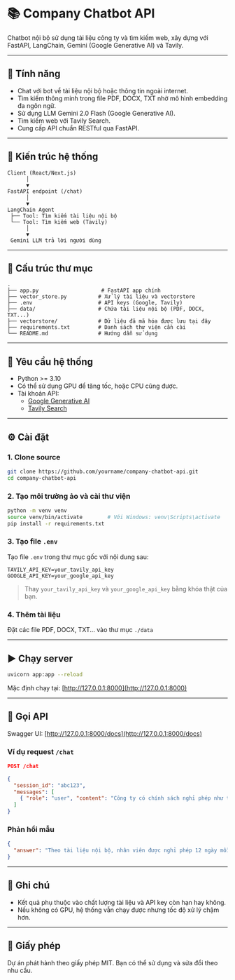 # 📚 Company Chatbot API

Chatbot nội bộ sử dụng tài liệu công ty và tìm kiếm web, xây dựng với FastAPI, LangChain, Gemini (Google Generative AI) và Tavily.

---

## 🚀 Tính năng

- Chat với bot về tài liệu nội bộ hoặc thông tin ngoài internet.
- Tìm kiếm thông minh trong file PDF, DOCX, TXT nhờ mô hình embedding đa ngôn ngữ.
- Sử dụng LLM Gemini 2.0 Flash (Google Generative AI).
- Tìm kiếm web với Tavily Search.
- Cung cấp API chuẩn RESTful qua FastAPI.

---

## 🧩 Kiến trúc hệ thống

```
Client (React/Next.js)
      │
      ▼
FastAPI endpoint (/chat)
      │
      ▼
LangChain Agent
 ├── Tool: Tìm kiếm tài liệu nội bộ
 └── Tool: Tìm kiếm web (Tavily)
      │
      ▼
 Gemini LLM trả lời người dùng
```

---

## 📁 Cấu trúc thư mục

```
.
├── app.py                    # FastAPI app chính
├── vector_store.py          # Xử lý tài liệu và vectorstore
├── .env                     # API keys (Google, Tavily)
├── data/                    # Chứa tài liệu nội bộ (PDF, DOCX, TXT...)
├── vectorstore/             # Dữ liệu đã mã hóa được lưu tại đây
├── requirements.txt         # Danh sách thư viện cần cài
└── README.md                # Hướng dẫn sử dụng
```

---

## 🧪 Yêu cầu hệ thống

- Python >= 3.10
- Có thể sử dụng GPU để tăng tốc, hoặc CPU cũng được.
- Tài khoản API:
  - [Google Generative AI](https://makersuite.google.com/)
  - [Tavily Search](https://www.tavily.com/)

---

## ⚙️ Cài đặt

### 1. Clone source

```bash
git clone https://github.com/yourname/company-chatbot-api.git
cd company-chatbot-api
```

### 2. Tạo môi trường ảo và cài thư viện

```bash
python -m venv venv
source venv/bin/activate        # Với Windows: venv\Scripts\activate
pip install -r requirements.txt
```

### 3. Tạo file `.env`

Tạo file `.env` trong thư mục gốc với nội dung sau:

```
TAVILY_API_KEY=your_tavily_api_key
GOOGLE_API_KEY=your_google_api_key
```

> Thay `your_tavily_api_key` và `your_google_api_key` bằng khóa thật của bạn.

### 4. Thêm tài liệu

Đặt các file PDF, DOCX, TXT... vào thư mục `./data`

---

## ▶️ Chạy server

```bash
uvicorn app:app --reload
```

Mặc định chạy tại: [http://127.0.0.1:8000](http://127.0.0.1:8000)

---

## 🧪 Gọi API

Swagger UI: [http://127.0.0.1:8000/docs](http://127.0.0.1:8000/docs)

### Ví dụ request `/chat`

```json
POST /chat

{
  "session_id": "abc123",
  "messages": [
    { "role": "user", "content": "Công ty có chính sách nghỉ phép như thế nào?" }
  ]
}
```

### Phản hồi mẫu

```json
{
  "answer": "Theo tài liệu nội bộ, nhân viên được nghỉ phép 12 ngày mỗi năm..."
}
```

---

## 📌 Ghi chú

- Kết quả phụ thuộc vào chất lượng tài liệu và API key còn hạn hay không.
- Nếu không có GPU, hệ thống vẫn chạy được nhưng tốc độ xử lý chậm hơn.

---

## 📃 Giấy phép

Dự án phát hành theo giấy phép MIT. Bạn có thể sử dụng và sửa đổi theo nhu cầu.
